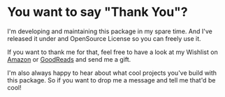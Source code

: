 # You want to say "Thank You"?

I'm developing and maintaining this package in my spare time. And I've released 
it under and OpenSource License so you can freely use it.

If you want to thank me for that, feel free to have a look at my 
Wishlist on [Amazon](https://hei.gl/wishlist) or [GoodReads](https://hei.gl/bookwishes) and send me a gift.

I'm also always happy to hear about what cool projects you've build with this 
package. So if you want to drop me a message and tell me that'd be cool!
